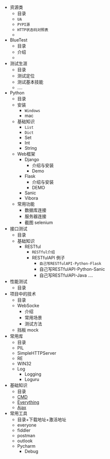 + 资源类
    + 目录
    + ``UA``
    + ``PYPI源``
    + ``HTTP状态码对照表``
    +  
+ BlueTest
    + 目录
    + 介绍
    +
+ 测试生涯
    + 目录
    + 测试定位
    + 测试基本技能
    + ....
+ Python
    + 目录
    +  安装 
        + ``Windows``
        +  mac
    +  基础知识    
        + ``List``
        + ``Dict``
        + Set
        + Int
        + String
    +  Web框架
        + Django
            + 介绍与安装
            + Demo
        + Flask
            + 介绍与安装
            + DEMO
        + Sanic
        + Vibora
    +  常用功能
        + 数据库连接
        + 服务器连接
        + 截图 selenium
+ 接口测试
    + 目录
    + 基础知识
        + RESTful 
            + ``RESTful介绍``
            + RESTfulAPI 例子
                + ``自己写RESTfulAPI-Python-Flask``
                + 自己写RESTfulAPI-Python-Sanic
                + 自己写RESTfulAPI-Java
                ....
+ 性能测试
    + 目录
+ 项目中的技术
    + 目录
    + WebSocke
        + 介绍
        + 常用场景
        + 测试方法
    + 挡板 mock
+ 常用库
    + 目录
    + PIL
    + SimpleHTTPServer 
    + RE
    + WIN32
    + Log
        + Logging
        + Loguru
+ 基础知识
    + 目录
    +  [CMD](http://cmd)
    +  [Everything](http://everything)
    +  [Ajax](http://)
+ 常用工具
    + 目录+下载地址+激活地址
    +  everyone
    +  fiddler
    + postman
    + outlook
    + Pycharm
        +  Debug

